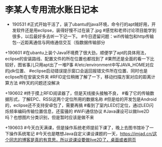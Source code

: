 ﻿# 李某人专用流水账日记本
+ 190531   #正式开始干活了，装了ubantu的java环境，命令行的apt贼好用，开发软件还是用eclipse，装得好慢不过在装了.jpg
  		#感觉和老师讨论项目能学到很多，以后最好多去听一下记一下。
		#今日遗留问题：wifi传输包和http传输包--近距离通信与网络通信交互（指数据传输部分

+190601	#在ubantu上装个Java环境费了很大劲，顺便学了apt的具体用法，eclipse的安装路线、配置文件的所在位置也都找到了
		#果然还是全面的看一下比较好，图省事儿只用apt出了一堆P事
		#/etc/environment中写JAVA_HOME对应的jdk位置、
		#eclipse启动错误提示窗口会返回报错文件所在位置、同时也是eclipse所在安装文件夹
		#RFID定位稍微了解了一下，移动扫描方案对应的距离计算方法
		#昨天的问题还没解决

+190602	#终于摸上RFID阅读器了，但是天线接头接触不良，
		#看了它的传输数据形式，了解EPC、RSSI这两个定位所用的数据名称
		#但是给的开发包是Android的，eclipse还不支持安卓包了，需要再搞
		#看到了室内LED灯定位，通过LED闪烁频率编码传输位置信息，还蛮骚的
		#WiFi通信协议
		#Java课设可以做live2D吗？也想图片分类识别，但是暂时应该是做不来

+190603	#今天白天满课，但是操作系统老师提前下课了，晚上去图书馆补了一下操作系统笔记
		#今天也是瞎想Java自定义课设课题的一天，https://imjad.cn/这个同志的博客是真的有意思，所以说课设要做live2D了，桌面或者网页